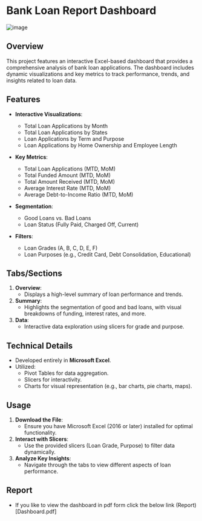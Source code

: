 # Bank Loan Report Dashboard
![image](https://github.com/user-attachments/assets/33d0ae4a-4f1f-4d8b-a831-2c6b1c5831d1)


## Overview
This project features an interactive Excel-based dashboard that provides a comprehensive analysis of bank loan applications. The dashboard includes dynamic visualizations and key metrics to track performance, trends, and insights related to loan data.

## Features
- **Interactive Visualizations**:
  - Total Loan Applications by Month
  - Total Loan Applications by States
  - Loan Applications by Term and Purpose
  - Loan Applications by Home Ownership and Employee Length

- **Key Metrics**:
  - Total Loan Applications (MTD, MoM)
  - Total Funded Amount (MTD, MoM)
  - Total Amount Received (MTD, MoM)
  - Average Interest Rate (MTD, MoM)
  - Average Debt-to-Income Ratio (MTD, MoM)

- **Segmentation**:
  - Good Loans vs. Bad Loans
  - Loan Status (Fully Paid, Charged Off, Current)

- **Filters**:
  - Loan Grades (A, B, C, D, E, F)
  - Loan Purposes (e.g., Credit Card, Debt Consolidation, Educational)

## Tabs/Sections
1. **Overview**:
   - Displays a high-level summary of loan performance and trends.
2. **Summary**:
   - Highlights the segmentation of good and bad loans, with visual breakdowns of funding, interest rates, and more.
3. **Data**:
   - Interactive data exploration using slicers for grade and purpose.

## Technical Details
- Developed entirely in **Microsoft Excel**.
- Utilized:
  - Pivot Tables for data aggregation.
  - Slicers for interactivity.
  - Charts for visual representation (e.g., bar charts, pie charts, maps).

## Usage
1. **Download the File**:
   - Ensure you have Microsoft Excel (2016 or later) installed for optimal functionality.
2. **Interact with Slicers**:
   - Use the provided slicers (Loan Grade, Purpose) to filter data dynamically.
3. **Analyze Key Insights**:
   - Navigate through the tabs to view different aspects of loan performance.

## Report
- If you like to view the dashboard in pdf form click the below link
  (Report)[Dashboard.pdf]
